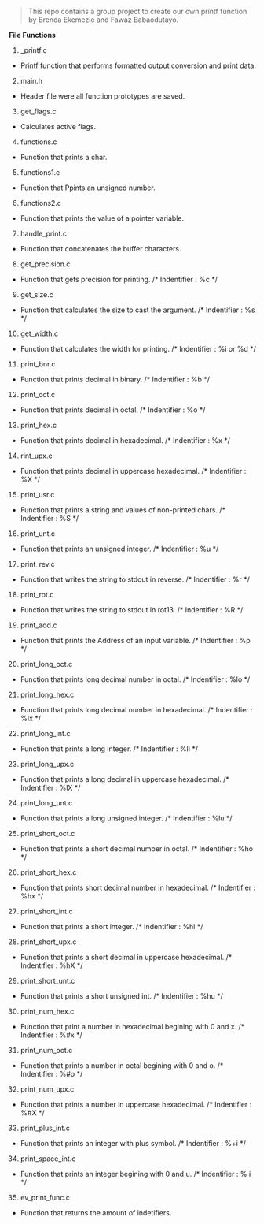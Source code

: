 > This repo contains a group project to create our own printf function by Brenda Ekemezie and Fawaz Babaodutayo.

**File Functions**

1. _printf.c
- Printf function that performs formatted output conversion and print data.

2. main.h
- Header file were all function prototypes are saved.

3. get_flags.c
- Calculates active flags.

4. functions.c
- Function that prints a char.

5. functions1.c
- Function that Ppints an unsigned number.

6. functions2.c
- Function that prints the value of a pointer variable.

7. handle_print.c
- Function that concatenates the buffer characters.

8. get_precision.c
- Function that gets precision for printing. /* Indentifier : %c */

9. get_size.c
- Function that calculates the size to cast the argument. /* Indentifier : %s */

10. get_width.c
- Function that calculates the width for printing. /* Indentifier : %i or %d */

11. print_bnr.c
- Function that prints decimal in binary. /* Indentifier : %b */

12. print_oct.c
- Function that prints decimal in octal. /* Indentifier : %o */

13. print_hex.c
- Function that prints decimal in hexadecimal. /* Indentifier : %x */

14. rint_upx.c
- Function that prints decimal in uppercase hexadecimal. /* Indentifier : %X */

15. print_usr.c
- Function that prints a string and values of non-printed chars. /* Indentifier : %S */

16. print_unt.c
- Function that prints an unsigned integer. /* Indentifier : %u */

17. print_rev.c
- Function that writes the string to stdout in reverse. /* Indentifier : %r */

18. print_rot.c
- Function that writes the string to stdout in rot13. /* Indentifier : %R */

19. print_add.c
- Function that prints the Address of an input variable. /* Indentifier : %p */

20. print_long_oct.c
- Function that prints long decimal number in octal. /* Indentifier : %lo */

21. print_long_hex.c
- Function that prints long decimal number in hexadecimal.  /* Indentifier : %lx */

22. print_long_int.c
- Function that prints a long integer. /* Indentifier : %li */

23. print_long_upx.c
- Function that prints a long decimal in uppercase hexadecimal. /* Indentifier : %lX */

24. print_long_unt.c
- Function that prints a long unsigned integer. /* Indentifier : %lu */

25. print_short_oct.c
- Function that prints a short decimal number in octal. /* Indentifier : %ho */

26. print_short_hex.c
- Function that prints short decimal number in hexadecimal. /* Indentifier : %hx */

27. print_short_int.c
- Function that prints a short integer. /* Indentifier : %hi */

28. print_short_upx.c
- Function that prints a short decimal in uppercase hexadecimal. /* Indentifier : %hX */

29. print_short_unt.c
- Function that prints a short unsigned int. /* Indentifier : %hu */

30. print_num_hex.c
- Function that print a number in hexadecimal begining with 0 and x. /* Indentifier : %#x */

31. print_num_oct.c
- Function that prints a number in octal begining with 0 and o. /* Indentifier : %#o */

32. print_num_upx.c
- Function that prints a number in uppercase hexadecimal. /* Indentifier : %#X */

33. print_plus_int.c
- Function that prints an integer with plus symbol. /* Indentifier : %+i */

34. print_space_int.c
- Function that prints an integer begining with 0 and u. /* Indentifier : % i */

35. ev_print_func.c
- Function that returns the amount of indetifiers.
